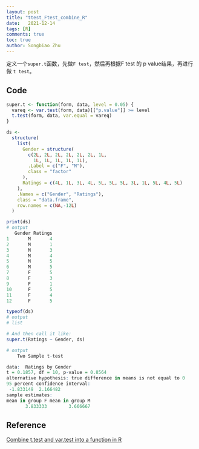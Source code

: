 ```yaml
---
layout: post
title: "ttest_Ftest_combine_R"
date:   2021-12-14
tags: [R]
comments: true
toc: true
author: Songbiao Zhu
---
```


定义一个`super.t`函数，先做`F test`，然后再根据F test 的 p value结果，再进行做 `t test`。



<!-- more -->



## Code

```R
super.t <- function(form, data, level = 0.05) {
  vareq <- var.test(form, data)[["p.value"]] >= level
  t.test(form, data, var.equal = vareq)
}

ds <-
  structure(
    list(
      Gender = structure(
        c(2L, 2L, 2L, 2L, 2L, 2L, 1L,
          1L, 1L, 1L, 1L, 1L),
        .Label = c("F", "M"),
        class = "factor"
      ),
      Ratings = c(4L, 1L, 3L, 4L, 5L, 5L, 5L, 3L, 1L, 5L, 4L, 5L)
    ),
    .Names = c("Gender", "Ratings"),
    class = "data.frame",
    row.names = c(NA,-12L)
  )

print(ds)
# output
   Gender Ratings
1       M       4
2       M       1
3       M       3
4       M       4
5       M       5
6       M       5
7       F       5
8       F       3
9       F       1
10      F       5
11      F       4
12      F       5

typeof(ds)
# output
# list

# And then call it like:
super.t(Ratings ~ Gender, ds)

# output
	Two Sample t-test

data:  Ratings by Gender
t = 0.1857, df = 10, p-value = 0.8564
alternative hypothesis: true difference in means is not equal to 0
95 percent confidence interval:
 -1.833149  2.166482
sample estimates:
mean in group F mean in group M 
       3.833333        3.666667 
```

## Reference

[Combine t.test and var.test into a function in R](https://stackoverflow.com/questions/26353279/combine-t-test-and-var-test-into-a-function-in-r)